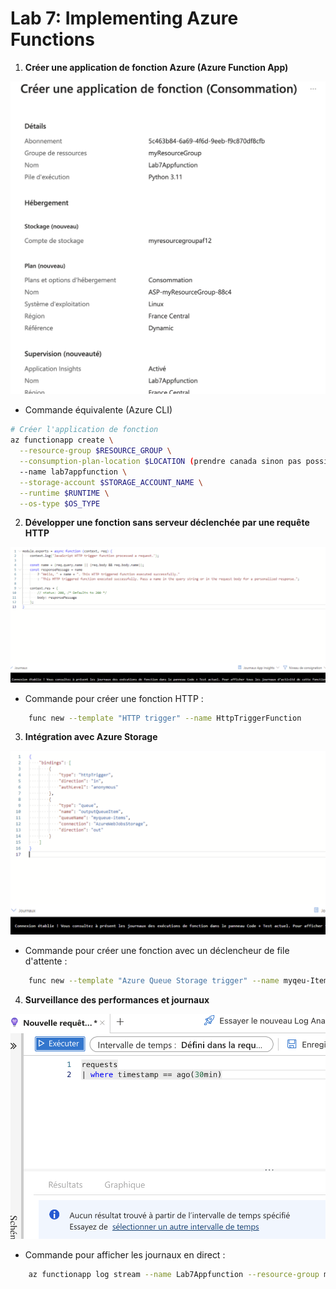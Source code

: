 # Lab 7: Implementing Azure Functions

1. **Créer une application de fonction Azure (Azure Function App)**

![1.png](1.png)

- Commande équivalente (Azure CLI)
```bash
# Créer l'application de fonction
az functionapp create \
  --resource-group $RESOURCE_GROUP \
  --consumption-plan-location $LOCATION (prendre canada sinon pas possible)\
  --name lab7appfunction \
  --storage-account $STORAGE_ACCOUNT_NAME \
  --runtime $RUNTIME \
  --os-type $OS_TYPE
```

2. **Développer une fonction sans serveur déclenchée par une requête HTTP**

![2.png](2.png)

- Commande pour créer une fonction HTTP :
```bash
    func new --template "HTTP trigger" --name HttpTriggerFunction
```

3. **Intégration avec Azure Storage**

![3.png](3.png)

- Commande pour créer une fonction avec un déclencheur de file d'attente :
```bash
    func new --template "Azure Queue Storage trigger" --name myqeu-Items
```

4. **Surveillance des performances et journaux**

![4.png](4.png)

- Commande pour afficher les journaux en direct :
```bash
    az functionapp log stream --name Lab7Appfunction --resource-group myResourceGroup
```